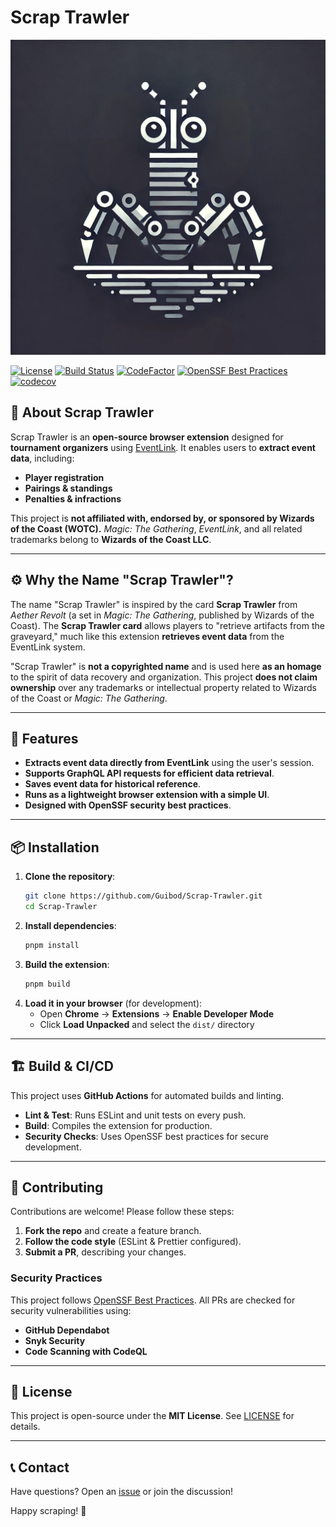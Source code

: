 # Scrap Trawler

![Scrap Trawler Logo](assets/logo.png)

[![License](https://img.shields.io/badge/license-MIT-blue.svg)](./LICENSE)
[![Build Status](https://github.com/Guibod/scrap-trawler/actions/workflows/ci.yml/badge.svg?branch=main)](https://github.com/Guibod/scrap-trawler/actions)
[![CodeFactor](https://www.codefactor.io/repository/github/guibod/scrap-trawler/badge)](https://www.codefactor.io/repository/github/guibod/scrap-trawler)
[![OpenSSF Best Practices](https://bestpractices.coreinfrastructure.org/projects/10030/badge)](https://bestpractices.coreinfrastructure.org/projects/10030)
[![codecov](https://codecov.io/gh/Guibod/scrap-trawler/graph/badge.svg?token=50GWNNH7ES)](https://codecov.io/gh/Guibod/scrap-trawler)

## 📖 About Scrap Trawler
Scrap Trawler is an **open-source browser extension** designed for **tournament organizers** using [EventLink](https://eventlink.wizards.com/). It enables users to **extract event data**, including:
- **Player registration**
- **Pairings & standings**
- **Penalties & infractions**

This project is **not affiliated with, endorsed by, or sponsored by Wizards of the Coast (WOTC).** *Magic: The Gathering*, *EventLink*, and all related trademarks belong to **Wizards of the Coast LLC**.

---

## ⚙️ Why the Name "Scrap Trawler"?
The name "Scrap Trawler" is inspired by the card **Scrap Trawler** from *Aether Revolt* (a set in *Magic: The Gathering*, published by Wizards of the Coast). The **Scrap Trawler card** allows players to "retrieve artifacts from the graveyard," much like this extension **retrieves event data** from the EventLink system.

"Scrap Trawler" is **not a copyrighted name** and is used here **as an homage** to the spirit of data recovery and organization. This project **does not claim ownership** over any trademarks or intellectual property related to Wizards of the Coast or *Magic: The Gathering*.

---

## 🚀 Features
* **Extracts event data directly from EventLink** using the user's session.
* **Supports GraphQL API requests for efficient data retrieval**.
* **Saves event data for historical reference**.
* **Runs as a lightweight browser extension with a simple UI**.
* **Designed with OpenSSF security best practices**.

---

## 📦 Installation
1. **Clone the repository**:
   ```sh
   git clone https://github.com/Guibod/Scrap-Trawler.git
   cd Scrap-Trawler
   ```
2. **Install dependencies**:
   ```sh
   pnpm install
   ```
3. **Build the extension**:
   ```sh
   pnpm build
   ```
4. **Load it in your browser** (for development):
    - Open **Chrome** → **Extensions** → **Enable Developer Mode**
    - Click **Load Unpacked** and select the `dist/` directory

---

## 🏗️ Build & CI/CD
This project uses **GitHub Actions** for automated builds and linting.

- **Lint & Test**: Runs ESLint and unit tests on every push.
- **Build**: Compiles the extension for production.
- **Security Checks**: Uses OpenSSF best practices for secure development.

---

## 🤝 Contributing
Contributions are welcome! Please follow these steps:
1. **Fork the repo** and create a feature branch.
2. **Follow the code style** (ESLint & Prettier configured).
3. **Submit a PR**, describing your changes.

### Security Practices
This project follows [OpenSSF Best Practices](https://bestpractices.coreinfrastructure.org/). All PRs are checked for security vulnerabilities using:
- **GitHub Dependabot**
- **Snyk Security**
- **Code Scanning with CodeQL**

---

## 📜 License
This project is open-source under the **MIT License**. See [LICENSE](./LICENSE) for details.

---

## 📞 Contact
Have questions? Open an [issue](https://github.com/Guibod/Scrap-Trawler/issues) or join the discussion!

Happy scraping! 🚀
